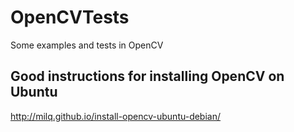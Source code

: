 # OpenCVTests
Some examples and tests in OpenCV

## Good instructions for installing OpenCV on Ubuntu
http://milq.github.io/install-opencv-ubuntu-debian/
